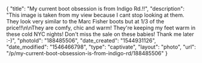 {
    "title": "My current boot obsession is from Indigo Rd.!!",
    "description": "This image is taken from my view because I cant stop looking at them. They look very similar to the Marc Fisher boots but at 1\/3 of the price!!\n\nThey are comfy, chic and warm! They're keeping my feet warm in these cold NYC nights! Don't miss the sale on these babies! Thank me later :-)",
    "photoId": "188485506",
    "date_created": "1544931126",
    "date_modified": "1546466798",
    "type": "captivate",
    "layout": "photo",
    "url": "\/p\/my-current-boot-obsession-is-from-indigo-rd\/188485506"
}